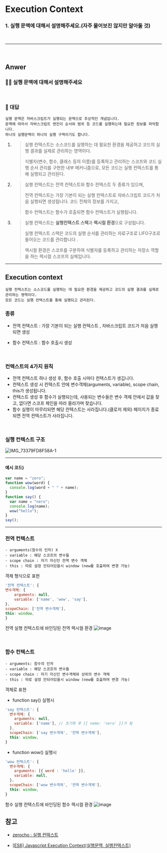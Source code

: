 # Execution Context

### 1. 실행 문맥에 대해서 설명해주세요.(자주 물어보진 않지만 알아둘 것)

<br>

---

<br>

## Anwer

### 🙋‍♀️ 실행 문맥에 대해서 설명해주세요

<br>

### 💁 대답

    실행 문맥은 자바스크립트가 실행되는 문맥으로 추상적인 개념입니다.
    문맥에 따라서 자바스크립트 엔진이 순서와 범위 등 코드를 실행하는데 필요한 정보를 파악합니다.
    하나의 실행문맥이 하나의 실행 구역이기도 합니다.

1.  > 실행 컨텍스트는 소스코드를 실행하는 데 필요한 환경을 제공하고 코드의 실행 결과를 실제로 관리하는 영역이다.
    >
    > 식별자(변수, 함수, 클래스 등의 이름)를 등록하고 관리하는 스코프와 코드 실행 순서 관리를 구현한 내부 메커니즘으로, 모든 코드는 실행 컨텍스트를 통해 실행되고 관리된다.

2.  > 실행 컨텍스트는 전역 컨텍스트와 함수 컨텍스트 두 종류가 있으며,
    >
    > 전역 컨텍스트는 가장 기본이 되는 실행 컨텍스트로 자바스크립트 코드가 처음 실행되면 생성됩니다. 코드 전체의 정보를 가지고,
    >
    > 함수 컨텍스트는 함수가 호출되면 함수 컨텍스트가 실행됩니다.

3.  > 실행 컨텍스트는 **실행컨텍스트 스택**과 **렉시컬 환경**으로 구성됩니다.
    >
    > 실행 컨텍스트 스택은 코드의 실행 순서를 관리하는 자료구조로 LIFO구조로 들어오는 코드를 관리합니다 .
    >
    > 렉시컬 환경은 스코프를 구분하여 식별자를 등록하고 관리하는 저장소 역할을 하는 렉시컬 스코프의 실체입니다.

---

## Execution context

    실행 컨텍스트는 소스코드를 실행하는 데 필요한 환경을 제공하고 코드의 실행 결과를 실제로 관리하는 영역이다.
    모든 코드는 실행 컨텍스트를 통해 실행되고 관리된다.

### **종류**

- 전역 컨텍스트 : 가장 기본이 되는 실행 컨텍스트 , 자바스크립트 코드가 처음 실행되면 생성
- 함수 컨텍스트 : 함수 호출시 생성

  <br>

### **컨텍스트의 4가지 원칙**

- 전역 컨텍스트 하나 생성 후, 함수 호출 시마다 컨텍스트가 생깁니다.
- 컨텍스트 생성 시 컨텍스트 안에 변수객체(arguments, variable), scope chain, this가 생성됩니다.
- 컨텍스트 생성 후 함수가 실행되는데, 사용되는 변수들은 변수 객체 안에서 값을 찾고, 없다면 스코프 체인을 따라 올라가며 찾습니다.
- 함수 실행이 마무리되면 해당 컨텍스트는 사라집니다.(클로저 제외) 페이지가 종료되면 전역 컨텍스트가 사라집니다.

<br>

### **실행 컨텍스트 구조**

![IMG_73379FD8F58A-1](https://user-images.githubusercontent.com/48541850/165704157-1ff4d40c-4db8-4428-841e-1fffe73075b9.jpeg)

---

#### 예시 코드)

```js
var name = "zero";
function wow(word) {
  console.log(word + " " + name);
}
function say() {
  var name = "nero";
  console.log(name);
  wow("hello");
}
say();
```

---

### 전역 컨텍스트

```
- arguments(함수의 인자) X
- variable : 해당 스코프의 변수들
- scope chain : 자기 자신인 전역 변수 객체
- this : 따로 설정 안되어있을시 window (new를 호출하여 변경 가능)
```

객체 형식으로 표현

```js
'전역 컨텍스트': {
변수객체: {
    arguments: null,
    variable: ['name', 'wow', 'say'],
},
scopeChain: ['전역 변수객체'],
this: window,
}
```

전역 실행 컨텍스트에 바인딩된 전역 렉시컬 환경
![image](https://user-images.githubusercontent.com/48541850/165708984-442b46ec-e351-4736-bf47-7d4281a810a2.png)

<br>

### 함수 컨텍스트

```
- arguments: 함수의 인자
- variable : 해당 스코프의 변수들
- scope chain : 자기 자신인 변수객체와 상위의 변수 객체
- this : 따로 설정 안되어있을시 window (new를 호출하여 변경 가능)
```

객체로 표현

- function say() 실행시

```js
'say 컨텍스트': {
  변수객체: {
    arguments: null,
    variable: ['name'], // 초기화 후 [{ name: 'nero' }]가 됨
  },
  scopeChain: ['say 변수객체', '전역 변수객체'],
  this: window,
}
```

- function wow() 실행시

```js
'wow 컨텍스트': {
  변수객체: {
    arguments: [{ word : 'hello' }],
    variable: null,
  },
  scopeChain: ['wow 변수객체', '전역 변수객체'],
  this: window,
}
```

함수 실행 컨텍스트에 바인딩된 함수 렉시컬 환경
![image](https://user-images.githubusercontent.com/48541850/165709013-059b5bb2-efd8-4e7e-9b9a-88ca87d94a0b.png)

## 참고

- [zerocho : 실행 컨텍스트](https://www.zerocho.com/category/JavaScript/post/5741d96d094da4986bc950a0)

- [[ES6] Javascript Execution Context(실행문맥, 실행컨텍스트)](https://velog.io/@kwonh/ES6-Javascript-Execution-Context%EC%8B%A4%ED%96%89%EB%AC%B8%EB%A7%A5-%EC%8B%A4%ED%96%89%EC%BB%A8%ED%85%8D%EC%8A%A4%ED%8A%B8)
